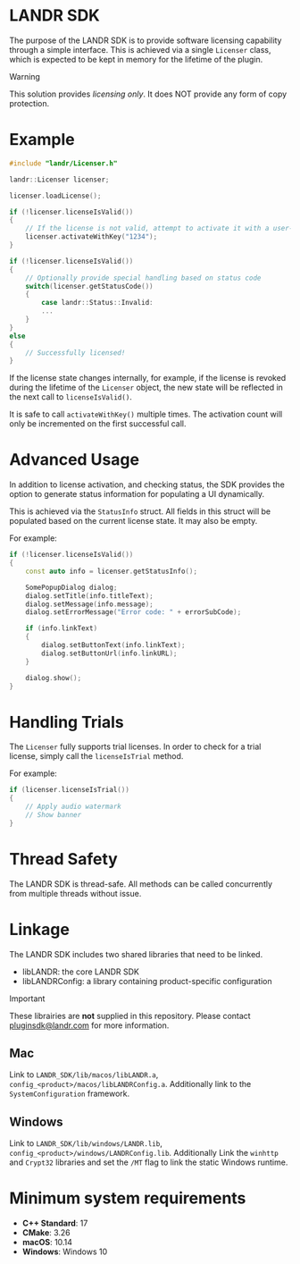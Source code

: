 # LANDR SDK

The purpose of the LANDR SDK is to provide software licensing capability through a simple interface. This is achieved via a single `Licenser` class, which is expected to be kept in memory for the lifetime of the plugin.

> [!WARNING]
> This solution provides *licensing only*. It does NOT provide any form of copy protection.

# Example

```cpp
#include "landr/Licenser.h"

landr::Licenser licenser;

licenser.loadLicense();

if (!licenser.licenseIsValid())
{
    // If the license is not valid, attempt to activate it with a user-provided key
    licenser.activateWithKey("1234");
}

if (!licenser.licenseIsValid())
{
    // Optionally provide special handling based on status code
    switch(licenser.getStatusCode())
    {
        case landr::Status::Invalid:
        ...
    }
}
else
{
    // Successfully licensed!
}
```

If the license state changes internally, for example, if the license is revoked during the lifetime of the `Licenser` object, the new state will be reflected in the next call to `licenseIsValid()`.

It is safe to call `activateWithKey()` multiple times. The activation count will only be incremented on the first successful call. 


# Advanced Usage

In addition to license activation, and checking status, the SDK provides the option to generate status information for populating a UI dynamically. 

This is achieved via the `StatusInfo` struct. All fields in this struct will be populated based on the current license state. It may also be empty.

For example:

```cpp
if (!licenser.licenseIsValid())
{
    const auto info = licenser.getStatusInfo();

    SomePopupDialog dialog;
    dialog.setTitle(info.titleText);
    dialog.setMessage(info.message);
    dialog.setErrorMessage("Error code: " + errorSubCode);

    if (info.linkText)
    {
        dialog.setButtonText(info.linkText);
        dialog.setButtonUrl(info.linkURL);
    }

    dialog.show();
}
```

# Handling Trials
The `Licenser` fully supports trial licenses. In order to check for a trial license, simply call the `licenseIsTrial` method.

For example:

```cpp
if (licenser.licenseIsTrial())
{
    // Apply audio watermark
    // Show banner
}
```

# Thread Safety

The LANDR SDK is thread-safe. All methods can be called concurrently from multiple threads without issue.

# Linkage

The LANDR SDK includes two shared libraries that need to be linked.

- libLANDR: the core LANDR SDK
- libLANDRConfig: a library containing product-specific configuration

> [!IMPORTANT]
> These librairies are **not** supplied in this repository. Please contact pluginsdk@landr.com for more information.

## Mac

Link to `LANDR_SDK/lib/macos/libLANDR.a`, `config_<product>/macos/libLANDRConfig.a`.
Additionally link to the `SystemConfiguration` framework.

## Windows

Link to `LANDR_SDK/lib/windows/LANDR.lib`, `config_<product>/windows/LANDRConfig.lib`.
Additionally Link the `winhttp` and `Crypt32` libraries and set the `/MT` flag to link the static Windows runtime.

# Minimum system requirements
- **C++ Standard**: 17
- **CMake**: 3.26
- **macOS**: 10.14
- **Windows**: Windows 10
